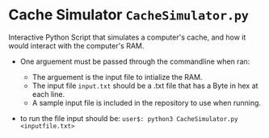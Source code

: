 # Cache Simulator `CacheSimulator.py`
Interactive Python Script that simulates a computer's cache, and how it would interact with the computer's RAM.

- One arguement must be passed through the commandline when ran:
  - The arguement is the input file to intialize the RAM.
  - The input file `input.txt` should be a .txt file that has a Byte in hex at each line.
  - A sample input file is included in the repository to use when running.

- to run the file input should be: `user$: python3 CacheSimulator.py <inputfile.txt>`
